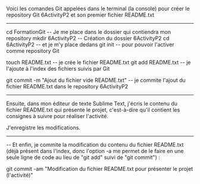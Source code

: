 Voici les comandes Git appelées dans le terminal (la console) pour créer le repository Git 6ActivityP2 et son premier fichier README.txt

-- -----------------------------------------------------------------------------------------------------------------------------
cd FormationGit			-- Je me place dans le dossier qui contiendra mon repository
mkdir 6ActivityP2		-- Création du dossier 6ActivityP2
cd 6ActivityP2			-- et je m'y place dedans
git init				-- pour pouvoir l'activer comme repository Git

touch README.txt 		-- je crée le fichier README.txt
git add README.txt 		-- je l'ajoute à l'index des fichiers suivis par Git

git commit -m "Ajout du fichier vide README.txt"	-- je commite l'ajout du fichier README.txt dans le repository 6ActivityP2

-- -----------------------------------------------------------------------------------------------------------------------------

Ensuite, dans mon éditeur de texte Sublime Text, j'écris le contenu du fichier README.txt qui présente le projet, c'est-à-dire qu'il contient les consignes à suivre pour réaliser l'activité.

J'enregistre les modifications.

-- -----------------------------------------------------------------------------------------------------------------------------

-- Et enfin, je commite la modification du contenu du fichier README.txt (dèjà présent dans l'index, donc l'option -a me permet de le faire en une seule ligne de code au lieu de "git add" suivi de "git commit") :

git commit -am "Modification du fichier README.txt pour présenter le projet (l'activité)"		

